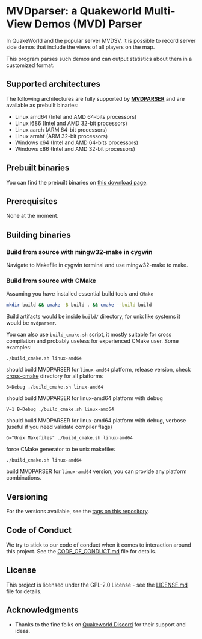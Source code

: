 # MVDparser: a Quakeworld Multi-View Demos (MVD) Parser


In QuakeWorld and the popular server MVDSV, it is possible to record server side demos that include the views of all players on the map.

This program parses such demos and can output statistics about them in a customized format.

## Supported architectures

The following architectures are fully supported by **[MVDPARSER][mvdparser]** and are available as prebuilt binaries:
* Linux amd64 (Intel and AMD 64-bits processors)
* Linux i686 (Intel and AMD 32-bit processors)
* Linux aarch (ARM 64-bit processors)
* Linux armhf (ARM 32-bit processors)
* Windows x64 (Intel and AMD 64-bits processors)
* Windows x86 (Intel and AMD 32-bit processors)

## Prebuilt binaries
You can find the prebuilt binaries on [this download page][mvdparser-builds].

## Prerequisites

None at the moment.

## Building binaries

### Build from source with mingw32-make in cygwin

Navigate to Makefile in cygwin terminal and use mingw32-make to make.

### Build from source with CMake

Assuming you have installed essential build tools and ``CMake``
```bash
mkdir build && cmake -B build . && cmake --build build
```
Build artifacts would be inside ``build/`` directory, for unix like systems it would be ``mvdparser``.

You can also use ``build_cmake.sh`` script, it mostly suitable for cross compilation
and probably useless for experienced CMake user.
Some examples:
```
./build_cmake.sh linux-amd64
```
should build MVDPARSER for ``linux-amd64`` platform, release version, check [cross-cmake](tools/cross-cmake) directory for all platforms

```
B=Debug ./build_cmake.sh linux-amd64
```
should build MVDPARSER for linux-amd64 platform with debug

```
V=1 B=Debug ./build_cmake.sh linux-amd64
```
should build MVDPARSER for linux-amd64 platform with debug, verbose (useful if you need validate compiler flags)

```
G="Unix Makefiles" ./build_cmake.sh linux-amd64
```

force CMake generator to be unix makefiles

```
./build_cmake.sh linux-amd64
```

build MVDPARSER for ``linux-amd64`` version, you can provide
any platform combinations.

## Versioning

For the versions available, see the [tags on this repository][mvdparser-tags].

## Code of Conduct

We try to stick to our code of conduct when it comes to interaction around this project. See the [CODE_OF_CONDUCT.md](CODE_OF_CONDUCT.md) file for details.

## License

This project is licensed under the GPL-2.0 License - see the [LICENSE.md](LICENSE.md) file for details.

## Acknowledgments

* Thanks to the fine folks on [Quakeworld Discord][discord-qw] for their support and ideas.

[mvdparser]: https://github.com/QW-Group/mvdparser
[mvdparser-tags]: https://github.com/QW-Group/mvdparser/tags
[mvdparser-builds]: https://builds.quakeworld.nu/mvdparser
[discord-qw]: http://discord.quake.world/
